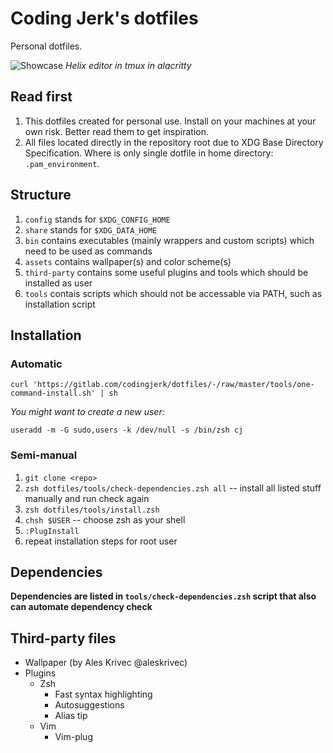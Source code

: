 # Coding Jerk's dotfiles

Personal dotfiles.

![Showcase](./asserts/showcase.ong)
*Helix editor in tmux in alacritty*

## Read first

1. This dotfiles created for personal use. Install on your machines at your own risk. Better read them to get inspiration.
1. All files located directly in the repository root due to XDG Base Directory Specification. Where is only single dotfile in home directory: `.pam_environment`.

## Structure

1. `config` stands for `$XDG_CONFIG_HOME`
1. `share` stands for `$XDG_DATA_HOME`
1. `bin` contains executables (mainly wrappers and custom scripts) which need to be used as commands
1. `assets` contains wallpaper(s) and color scheme(s)
1. `third-party` contains some useful plugins and tools which should be installed as user
1. `tools` contais scripts which should not be accessable via PATH, such as installation script

## Installation

### Automatic

`curl 'https://gitlab.com/codingjerk/dotfiles/-/raw/master/tools/one-command-install.sh' | sh`

*You might want to create a new user:*

`useradd -m -G sudo,users -k /dev/null -s /bin/zsh cj`

### Semi-manual

1. `git clone <repo>`
1. `zsh dotfiles/tools/check-dependencies.zsh all` -- install all listed stuff manually and run check again
1. `zsh dotfiles/tools/install.zsh`
1. `chsh $USER` -- choose zsh as your shell
1. `:PlugInstall`
1. repeat installation steps for root user

## Dependencies

**Dependencies are listed in `tools/check-dependencies.zsh` script that also can automate dependency check**

## Third-party files

- Wallpaper (by Ales Krivec @aleskrivec)
- Plugins
  - Zsh
    - Fast syntax highlighting
    - Autosuggestions
    - Alias tip
  - Vim
    - Vim-plug
